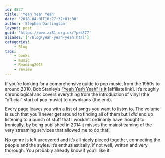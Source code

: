 ```yaml
---
id: 4877
title: 'Yeah Yeah Yeah'
date: '2018-04-01T10:27:32+01:00'
author: 'Stephen Darlington'
layout: post
guid: 'https://www.zx81.org.uk/?p=4877'
aliases: ['/blog/yeah-yeah-yeah.html']
categories:
    - Blog
tags:
    - books
    - music
    - Reading2018
    - review
---
```


If you’re looking for a comprehensive guide to pop music, from the 1950s to around 2010, Bob Stanley’s [“Yeah Yeah Yeah” is it](https://amzn.to/2Gqfd7x) [affiliate link]. It’s roughly chronological and covers everything from the introduction of vinyl (the “official” start of pop music) to downloads (the end).

Every page leaves you with a list of songs you want to listen to. The volume is such that you’ll never get around to finding all of them but I *did* end up listening to a bunch of stuff that I wouldn’t ordinarily have thought to. Ironically, by being published in 2014 it misses the mainstreaming of the very streaming services that allowed me to do that!

No genre is left uncovered and it’s all nicely pieced together, connecting the people and the styles. It’s enthusiastically, if not well, written and very thorough. You probably already know if you’ll like it.